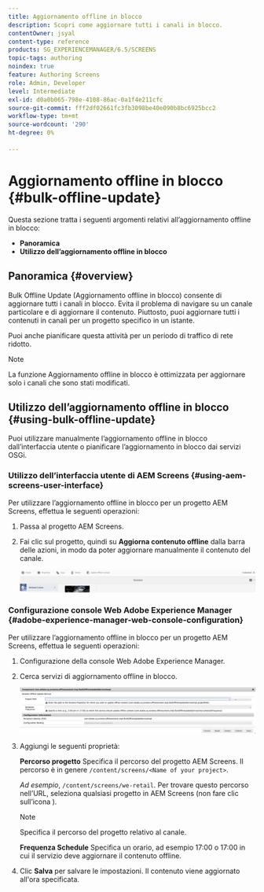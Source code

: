 ```yaml
---
title: Aggiornamento offline in blocco
description: Scopri come aggiornare tutti i canali in blocco.
contentOwner: jsyal
content-type: reference
products: SG_EXPERIENCEMANAGER/6.5/SCREENS
topic-tags: authoring
noindex: true
feature: Authoring Screens
role: Admin, Developer
level: Intermediate
exl-id: d0a0b065-798e-4108-86ac-0a1f4e211cfc
source-git-commit: fff2df02661fc3fb3098be40e090b8bc6925bcc2
workflow-type: tm+mt
source-wordcount: '290'
ht-degree: 0%

---
```


# Aggiornamento offline in blocco {#bulk-offline-update}

Questa sezione tratta i seguenti argomenti relativi all’aggiornamento offline in blocco:

* **Panoramica**
* **Utilizzo dell’aggiornamento offline in blocco**

<!-- OBSOLETE VERSIONS
>[!CAUTION]
>
>This AEM Screens functionality is only available, if you have installed AEM 6.3 Feature Pack 3 or AEM 6.4 Screens Feature Pack 1.
>
>To get access to this Feature Pack, contact Adobe Support and request access. When you have permissions you can download it from Package Share. -->

## Panoramica {#overview}

Bulk Offline Update (Aggiornamento offline in blocco) consente di aggiornare tutti i canali in blocco. Evita il problema di navigare su un canale particolare e di aggiornare il contenuto. Piuttosto, puoi aggiornare tutti i contenuti in canali per un progetto specifico in un istante.

Puoi anche pianificare questa attività per un periodo di traffico di rete ridotto.

>[!NOTE]
>
>La funzione Aggiornamento offline in blocco è ottimizzata per aggiornare solo i canali che sono stati modificati.

## Utilizzo dell’aggiornamento offline in blocco {#using-bulk-offline-update}

Puoi utilizzare manualmente l’aggiornamento offline in blocco dall’interfaccia utente o pianificare l’aggiornamento in blocco dai servizi OSGi.

### Utilizzo dell’interfaccia utente di AEM Screens {#using-aem-screens-user-interface}

Per utilizzare l’aggiornamento offline in blocco per un progetto AEM Screens, effettua le seguenti operazioni:

1. Passa al progetto AEM Screens.
1. Fai clic sul progetto, quindi su **Aggiorna contenuto offline** dalla barra delle azioni, in modo da poter aggiornare manualmente il contenuto del canale.

   ![screen_shot_2018-04-24at122256pm](assets/screen_shot_2018-04-24at122256pm.png)

### Configurazione console Web Adobe Experience Manager {#adobe-experience-manager-web-console-configuration}

Per utilizzare l’aggiornamento offline in blocco per un progetto AEM Screens, effettua le seguenti operazioni:

1. Configurazione della console Web Adobe Experience Manager.
1. Cerca servizi di aggiornamento offline in blocco.

   ![screen_shot_2018-04-24at121428pm](assets/screen_shot_2018-04-24at121428pm.png)

1. Aggiungi le seguenti proprietà:

   **Percorso progetto** Specifica il percorso del progetto AEM Screens. Il percorso è in genere `/content/screens/<Name of your project>`.

   *Ad esempio*, `/content/screens/we-retail`. Per trovare questo percorso nell’URL, seleziona qualsiasi progetto in AEM Screens (non fare clic sull’icona ).

   >[!NOTE]
   >
   >Specifica il percorso del progetto relativo al canale.

   **Frequenza Schedule** Specifica un orario, ad esempio 17:00 o 17:00 in cui il servizio deve aggiornare il contenuto offline.

1. Clic **Salva** per salvare le impostazioni. Il contenuto viene aggiornato all&#39;ora specificata.
